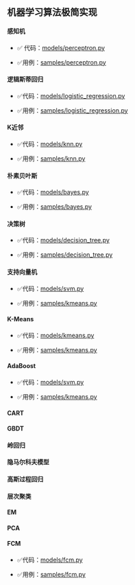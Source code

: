 ##  机器学习算法极简实现

#### 感知机

- :white_check_mark: 代码：[models/perceptron.py](./models/perceptron.py)

- :white_check_mark:用例：[samples/perceptron.py](./samples/perceptron.py)

#### 逻辑斯蒂回归

- :white_check_mark:代码：[models/logistic_regression.py](./models/logistic_regression.py)

- :white_check_mark:用例：[samples/logistic_regression.py](./samples/logistic_regression.py)

#### K近邻

- :white_check_mark:代码：[models/knn.py](./models/knn.py)

- :white_check_mark:用例：[samples/knn.py](./samples/knn.py)

#### 朴素贝叶斯

- :white_check_mark:代码：[models/bayes.py](./models/bayes.py)

- :white_check_mark:用例：[samples/bayes.py](./samples/bayes.py)

#### 决策树

- :white_check_mark:代码：[models/decision_tree.py](./models/decision_tree.py)

- :white_check_mark:用例：[samples/decision_tree.py](./samples/decision_tree.py)

#### 支持向量机

- :white_check_mark:代码：[models/svm.py](./models/svm.py)

- :white_check_mark:用例：[samples/kmeans.py](./samples/kmeans.py)

#### K-Means

- :white_check_mark:代码：[models/kmeans.py](./models/kmeans.py)

- :white_check_mark:用例：[samples/kmeans.py](./samples/kmeans.py)

####  AdaBoost

- :white_check_mark:代码：[models/svm.py](./models/svm.py)

- :white_check_mark:用例：[samples/kmeans.py](./samples/kmeans.py)


#### CART

#### GBDT

####  岭回归

#### 隐马尔科夫模型

#### 高斯过程回归

#### 层次聚类

#### EM

#### PCA

#### FCM

- :white_check_mark:代码：[models/fcm.py](./models/fcm.py)

- :white_check_mark:用例：[samples/fcm.py](./samples/fcm.py)


